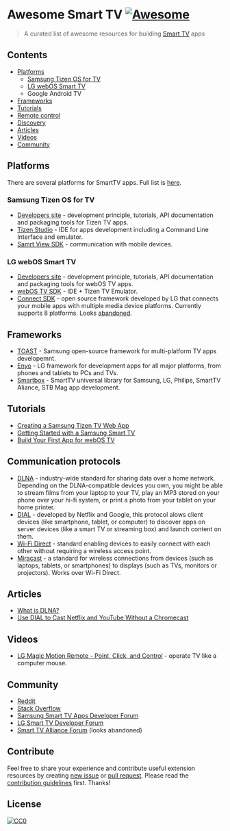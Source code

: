 # Awesome Smart TV [![Awesome](https://cdn.rawgit.com/sindresorhus/awesome/d7305f38d29fed78fa85652e3a63e154dd8e8829/media/badge.svg)](https://github.com/sindresorhus/awesome)

> A curated list of awesome resources for building [Smart TV](https://en.wikipedia.org/wiki/Smart_TV) apps

## Contents
* [Platforms](#platforms)
  * [Samsung Tizen OS for TV](#vendors)
  * [LG webOS Smart TV](#vendors)
  * Google Android TV
* [Frameworks](#frameworks)
* [Tutorials](#tutorials)
* [Remote control](#remotecontrol)
* [Discovery](#standards)
* [Articles](#articles)
* [Videos](#articles) 
* [Community](#community)

## Platforms
There are several platforms for SmartTV apps. Full list is [here](https://en.wikipedia.org/wiki/List_of_smart_TV_platforms_and_middleware_software).

### Samsung Tizen OS for TV
* [Developers site](https://developer.tizen.org/tizen/tv) - development principle, tutorials, API documentation and packaging tools for Tizen TV apps.
* [Tizen Studio](https://developer.tizen.org/development/tizen-studio/download) - IDE for apps development including a Command Line Interface and emulator.
* [Samrt View SDK](http://developer.samsung.com/tv/develop/tools/extension-libraries/smart-view-sdk-download) - communication with mobile devices.

### LG webOS Smart TV
* [Developers site](http://webostv.developer.lge.com) - development principle, tutorials, API documentation and packaging tools for webOS TV apps.
* [webOS TV SDK](http://webostv.developer.lge.com/sdk/download/download-sdk/) - IDE + Tizen TV Emulator.
* [Connect SDK](http://www.svlconnectsdk.com/) - open source framework developed by LG that connects your mobile apps with multiple media device platforms. Currently supports 8 platforms. Looks [abandoned](https://github.com/ConnectSDK/Connect-SDK-Android/issues/364).

## Frameworks
* [TOAST](http://developer.samsung.com/tv/develop/extension-libraries/toast/) - Samsung open-source framework for multi-platform TV apps developemnt.
* [Enyo](http://enyojs.com) - LG framework for development apps for all major platforms, from phones and tablets to PCs and TVs.
* [Smartbox](https://github.com/immosmart/smartbox) - SmartTV universal library for Samsung, LG, Philips, SmartTV Aliance, STB Mag app development.

## Tutorials
* [Creating a Samsung Tizen TV Web App](https://www.samsungdforum.com/TizenGuide/tizen1221/index.html)
* [Getting Started with a Samsung Smart TV](http://www.samsung.com/global/article/articleDetailView.do?atcl_id=61689)
* [Build Your First App for webOS TV](http://developer.lge.com/webOSTV/develop/web-app/getting-started/building-your-first-web-app-webos-tv/)

## Communication protocols
* [DLNA](https://en.wikipedia.org/wiki/Digital_Living_Network_Alliance) - industry-wide standard for sharing data over a home network. Depending on the DLNA-compatible devices you own, you might be able to stream films from your laptop to your TV, play an MP3 stored on your phone over your hi-fi system, or print a photo from your tablet on your home printer.
* [DIAL](http://www.dial-multiscreen.org/) - developed by Netflix and Google, this protocol alows client devices (like smartphone, tablet, or computer) to discover apps on server devices (like a smart TV or streaming box) and launch content on them.
* [Wi-Fi Direct](https://en.wikipedia.org/wiki/Wi-Fi_Direct) - standard enabling devices to easily connect with each other without requiring a wireless access point.
* [Miracast](https://en.wikipedia.org/wiki/Miracast) - a standard for wireless connections from devices (such as laptops, tablets, or smartphones) to displays (such as TVs, monitors or projectors). Works over Wi-Fi Direct.

## Articles
* [What is DLNA?](http://www.which.co.uk/reviews/televisions/article/what-is-dlna)
* [Use DIAL to Cast Netflix and YouTube Without a Chromecast](http://www.howtogeek.com/215791/use-your-tv’s-hidden-“dial”-feature-to-cast-netflix-and-youtube-without-a-chromecast/)

## Videos
* [LG Magic Motion Remote - Point, Click, and Control](https://youtu.be/yxu0G7jM_us) - operate TV like a computer mouse.

## Community
* [Reddit](https://www.reddit.com/r/smarttv)
* [Stack Overflow](http://stackoverflow.com/questions/tagged/smart-tv)
* [Samsung Smart TV Apps Developer Forum](https://www.samsungdforum.com/)
* [LG Smart TV Developer Forum](http://developer.lge.com/community/forums/RetrieveForumList.dev?prodTypeCode=TV)
* [Smart TV Alliance Forum](https://developers.smarttv-alliance.org/forum/index.php) (looks abandoned)

## Contribute
Feel free to share your experience and contribute useful extension resources by creating [new issue](issues/new) or [pull request](compare).
Please read the [contribution guidelines](contributing.md) first. Thanks!

## License
[![CC0](http://mirrors.creativecommons.org/presskit/buttons/88x31/svg/cc-zero.svg)](https://creativecommons.org/publicdomain/zero/1.0/)
